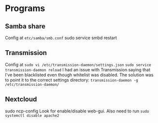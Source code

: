 # Programs

## Samba share
Config at `etc/samba/smb.conf`
sudo service smbd restart

## Transmission
Config at `sudo vi /etc/transmission-daemon/settings.json`
`sudo service transmission-daemon reload`
I had an issue with Transmission saying that I've been blacklisted even though whitelist was disabled. The solution was to point it to the correct settings directory:
`transmission-daemon -g /etc/transmission-daemon/`

## Nextcloud
sudo ncp-config
Look for enable/disable web-gui. Also need to run
`sudo systemctl disable apache2`
